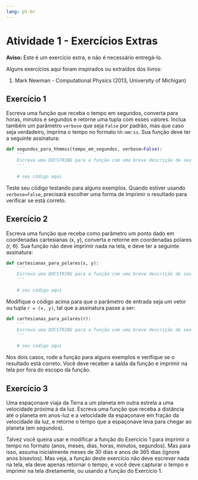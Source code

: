 ```yaml
---
lang: pt-br
---
```


# Atividade 1 - Exercícios Extras

**Aviso:** Este é um exercício extra, e não é necessário entregá-lo.

Alguns exercícios aqui foram inspirados ou extraídos dos livros:

1. Mark Newman - Computational Physics (2013, University of Michigan)

## Exercício 1

Escreva uma função que receba o tempo em segundos, converta para horas, minutos e segundos e retorne uma tupla com esses valores. Inclua também um parâmetro `verbose` que seja `False` por padrão, mas que caso seja verdadeiro, imprima o tempo no formato `hh:mm:ss`. Sua função deve ter a seguinte assinatura:

```python
def segundos_para_hhmmss(tempo_em_segundos, verbose=False):
    '''
    Escreva uma DOCSTRING para a função com uma breve descrição de seu propósito e uma descrição dos parâmetros e do valor de retorno.
    '''

    # seu código aqui
```

Teste seu código testando para alguns exemplos. Quando estiver usando `verbose=False`, precisará escolher uma forma de imprimir o resultado para verificar se está correto.

## Exercício 2

Escreva uma função que receba como parâmetro um ponto dado em coordenadas cartesianas (x, y), converta e retorne em coordenadas polares (r, θ). Sua função não deve imprimir nada na tela, e deve ter a seguinte assinatura:

```python
def cartesianas_para_polares(x, y):
    '''
    Escreva uma DOCSTRING para a função com uma breve descrição de seu propósito e uma descrição dos parâmetros e do valor de retorno.
    '''

    # seu código aqui
```

Modifique o código acima para que o parâmetro de entrada seja um vetor ou tupla `r = (x, y)`, tal que a assinatura passe a ser:

```python
def cartesianas_para_polares(r):
    '''
    Escreva uma DOCSTRING para a função com uma breve descrição de seu propósito e uma descrição dos parâmetros e do valor de retorno.
    '''

    # seu código aqui
```

Nos dois casos, rode a função para alguns exemplos e verifique se o resultado está correto. Você deve receber a saída da função e imprimir na tela por fora do escopo da função.

## Exercício 3

Uma espaçonave viaja da Terra a um planeta em outra estrela a uma velocidade próxima à da luz. Escreva uma função que receba a distância até o planeta em anos-luz e a velocidade da espaçonave em fração da velocidade da luz, e retorne o tempo que a espaçonave leva para chegar ao planeta (em segundos). 

Talvez você queira usar e modificar a função do Exercício 1 para imprimir o tempo no formato (anos, meses, dias, horas, minutos, segundos). Mas para isso, assuma inicialmente meses de 30 dias e anos de 365 dias (ignore anos bisextos). Mas veja, a função deste exercício não deve escrever nada na tela, ela deve apenas retornar o tempo, e você deve capturar o tempo e imprimir na tela diretamente, ou usando a função do Exercício 1.

